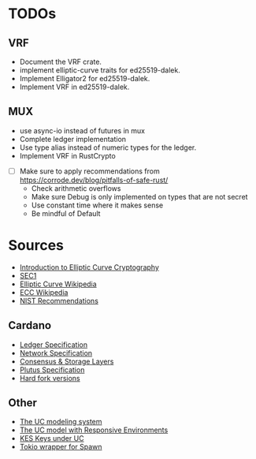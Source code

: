 # TODOs

## VRF

- Document the VRF crate.
- implement elliptic-curve traits for ed25519-dalek.
- Implement Elligator2 for ed25519-dalek.
- Implement VRF in ed25519-dalek.

## MUX

- use async-io instead of futures in mux
- Complete ledger implementation
- Use type alias instead of numeric types for the ledger.
- Implement VRF in RustCrypto

- [ ] Make sure to apply recommendations from https://corrode.dev/blog/pitfalls-of-safe-rust/
    - Check arithmetic overflows
    - Make sure Debug is only implemented on types that are not secret
    - Use constant time where it makes sense
    - Be mindful of Default

# Sources

- [Introduction to Elliptic Curve Cryptography](https://math.uchicago.edu/~may/REU2020/REUPapers/Shevchuk.pdf)
- [SEC1](https://www.secg.org/sec1-v2.pdf)
- [Elliptic Curve Wikipedia](https://en.wikipedia.org/wiki/Elliptic_curve)
- [ECC Wikipedia](https://en.wikipedia.org/wiki/Elliptic-curve_cryptography)
- [NIST Recommendations](https://nvlpubs.nist.gov/nistpubs/SpecialPublications/NIST.SP.800-186.pdf)

## Cardano

- [Ledger Specification](https://github.com/IntersectMBO/cardano-ledger)
- [Network Specification](https://ouroboros-network.cardano.intersectmbo.org/pdfs/network-spec/network-spec.pdf)
- [Consensus & Storage Layers](https://ouroboros-consensus.cardano.intersectmbo.org/assets/files/report-25a3c881ef92a4cbb93db7038b7eacf2.pdf)
- [Plutus Specification](https://plutus.cardano.intersectmbo.org/resources/plutus-core-spec.pdf) 
- [Hard fork versions](https://cardano.org/hardforks/)

## Other
- [The UC modeling system](https://eprint.iacr.org/2000/067.pdf)
- [The UC model with Responsive Environments](https://eprint.iacr.org/2016/034.pdf)
- [KES Keys under UC](https://eprint.iacr.org/2007/011.pdf)
- [Tokio wrapper for Spawn](https://play.rust-lang.org/?version=stable&mode=debug&edition=2021&gist=c63e153f8a0eae7af6f84e7a7f76fb73)
